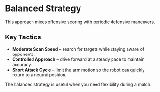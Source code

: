 # Balanced Strategy

This approach mixes offensive scoring with periodic defensive maneuvers.

## Key Tactics

- **Moderate Scan Speed** – search for targets while staying aware of opponents.
- **Controlled Approach** – drive forward at a steady pace to maintain accuracy.
- **Short Attack Cycle** – limit the arm motion so the robot can quickly return to a neutral position.

The balanced strategy is useful when you need flexibility during a match.
